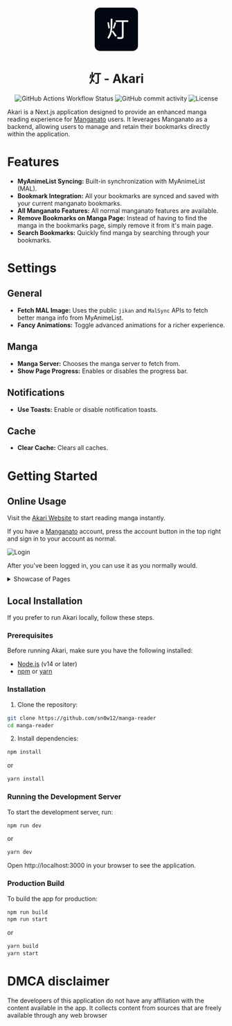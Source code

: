 <p align="center">
  <img src="./public/img/icon.png" alt="Icon" width="100" />
</p>

<h1 align="center">灯 - Akari</h1>

<div align="center">
    <img alt="GitHub Actions Workflow Status" src="https://img.shields.io/github/actions/workflow/status/sn0w12/Akari/build.yml">
    <img alt="GitHub commit activity" src="https://img.shields.io/github/commit-activity/m/sn0w12/Akari">
    <img alt="License" src="https://img.shields.io/github/license/sn0w12/Akari">
</div>

Akari is a Next.js application designed to provide an enhanced manga reading experience for [Manganato](https://manganato.com/) users. It leverages Manganato as a backend, allowing users to manage and retain their bookmarks directly within the application.

# Features

-   **MyAnimeList Syncing:** Built-in synchronization with MyAnimeList (MAL).
-   **Bookmark Integration:** All your bookmarks are synced and saved with your current manganato bookmarks.
-   **All Manganato Features:** All normal manganato features are available.
-   **Remove Bookmarks on Manga Page:** Instead of having to find the manga in the bookmarks page, simply remove it from it's main page.
-   **Search Bookmarks:** Quickly find manga by searching through your bookmarks.

# Settings

## General

-   **Fetch MAL Image:** Uses the public `jikan` and `MalSync` APIs to fetch better manga info from MyAnimeList.
-   **Fancy Animations:** Toggle advanced animations for a richer experience.

## Manga

-   **Manga Server:** Chooses the manga server to fetch from.
-   **Show Page Progress:** Enables or disables the progress bar.

## Notifications

-   **Use Toasts:** Enable or disable notification toasts.

## Cache

-   **Clear Cache:** Clears all caches.

# Getting Started

## Online Usage

Visit the [Akari Website](https://akari-psi.vercel.app/) to start reading manga instantly.

If you have a [Manganato](https://manganato.com/) account, press the account button in the top right and sign in to your account as normal.

![Login](https://i.imgur.com/FqBrXCJ.png)

After you've been logged in, you can use it as you normally would.

<details>
  <summary>Showcase of Pages</summary>

### Front Page

![FrontPage](https://i.imgur.com/4c5yLKB.png)

### Bookmarks

![Bookmarks](https://i.imgur.com/Jub6Dbg.png)

### Manga

![Manga](https://i.imgur.com/1zyTaW1.png)

### Genre

![Genre](https://i.imgur.com/AxchlG8.png)

</details>

## Local Installation

If you prefer to run Akari locally, follow these steps.

### Prerequisites

Before running Akari, make sure you have the following installed:

-   [Node.js](https://nodejs.org/) (v14 or later)
-   [npm](https://www.npmjs.com/) or [yarn](https://yarnpkg.com/)

### Installation

1. Clone the repository:

```bash
git clone https://github.com/sn0w12/manga-reader
cd manga-reader
```

2. Install dependencies:

```bash
npm install
```

or

```bash
yarn install
```

### Running the Development Server

To start the development server, run:

```bash
npm run dev
```

or

```bash
yarn dev
```

Open http://localhost:3000 in your browser to see the application.

### Production Build

To build the app for production:

```bash
npm run build
npm run start
```

or

```bash
yarn build
yarn start
```

# DMCA disclaimer

The developers of this application do not have any affiliation with the content available in the app.
It collects content from sources that are freely available through any web browser
